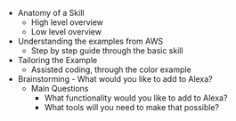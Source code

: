 * Anatomy of a Skill
    * High level overview
    * Low level overview
* Understanding the examples from AWS
    * Step by step guide through the basic skill
* Tailoring the Example
    * Assisted coding, through the color example
* Brainstorming - What would you like to add to Alexa?
    * Main Questions
        * What functionality would you like to add to Alexa?
        * What tools will you need to make that possible?
